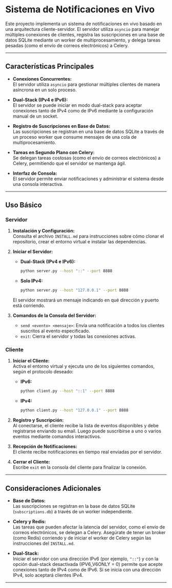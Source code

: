 # Sistema de Notificaciones en Vivo

Este proyecto implementa un sistema de notificaciones en vivo basado en una arquitectura cliente-servidor. El servidor utiliza `asyncio` para manejar múltiples conexiones de clientes, registra las suscripciones en una base de datos SQLite mediante un worker de multiprocesamiento, y delega tareas pesadas (como el envío de correos electrónicos) a Celery.

---

## Características Principales

- **Conexiones Concurrentes:**  
  El servidor utiliza `asyncio` para gestionar múltiples clientes de manera asíncrona en un solo proceso.

- **Dual-Stack (IPv4 e IPv6):**  
  El servidor se puede iniciar en modo dual-stack para aceptar conexiones tanto de IPv4 como de IPv6 mediante la configuración manual de un socket.

- **Registro de Suscripciones en Base de Datos:**  
  Las suscripciones se registran en una base de datos SQLite a través de un proceso worker que consume mensajes de una cola de multiprocesamiento.

- **Tareas en Segundo Plano con Celery:**  
  Se delegan tareas costosas (como el envío de correos electrónicos) a Celery, permitiendo que el servidor se mantenga ágil.

- **Interfaz de Consola:**  
  El servidor permite enviar notificaciones y administrar el sistema desde una consola interactiva.

---

## Uso Básico

### Servidor

1. **Instalación y Configuración:**  
   Consulta el archivo `INSTALL.md` para instrucciones sobre cómo clonar el repositorio, crear el entorno virtual e instalar las dependencias.

2. **Iniciar el Servidor:**  
   - **Dual-Stack (IPv4 e IPv6):**
     ```bash
     python server.py --host "::" --port 8888
     ```
   - **Solo IPv4:**
     ```bash
     python server.py --host "127.0.0.1" --port 8888
     ```
   El servidor mostrará un mensaje indicando en qué dirección y puerto está corriendo.

3. **Comandos de la Consola del Servidor:**  
   - `send <evento> <mensaje>`: Envía una notificación a todos los clientes suscritos al evento especificado.
   - `exit`: Cierra el servidor y todas las conexiones activas.

### Cliente

1. **Iniciar el Cliente:**  
   Activa el entorno virtual y ejecuta uno de los siguientes comandos, según el protocolo deseado:
   - **IPv6:**
     ```bash
     python client.py --host "::1" --port 8888
     ```
   - **IPv4:**
     ```bash
     python client.py --host "127.0.0.1" --port 8888
     ```

2. **Registro y Suscripción:**  
   Al conectarse, el cliente recibe la lista de eventos disponibles y debe registrarse enviando su email. Luego puede suscribirse a uno o varios eventos mediante comandos interactivos.

3. **Recepción de Notificaciones:**  
   El cliente recibe notificaciones en tiempo real enviadas por el servidor.

4. **Cerrar el Cliente:**  
   Escribe `exit` en la consola del cliente para finalizar la conexión.

---

## Consideraciones Adicionales

- **Base de Datos:**  
  Las suscripciones se registran en la base de datos SQLite (`subscriptions.db`) a través de un worker independiente.

- **Celery y Redis:**  
  Las tareas que pueden afectar la latencia del servidor, como el envío de correos electrónicos, se delegan a Celery. Asegúrate de tener un broker (como Redis) corriendo y de iniciar el worker de Celery según las instrucciones del `INSTALL.md`.

- **Dual-Stack:**  
  Iniciar el servidor con una dirección IPv6 (por ejemplo, `"::"`) y con la opción dual-stack desactivada (IPV6_V6ONLY = 0) permite que acepte conexiones tanto de IPv4 como de IPv6. Si se inicia con una dirección IPv4, solo aceptará clientes IPv4.

---


